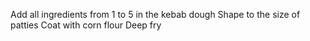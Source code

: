 Add all ingredients from 1 to 5 in the kebab dough
Shape to the size of patties
Coat with corn flour
Deep fry